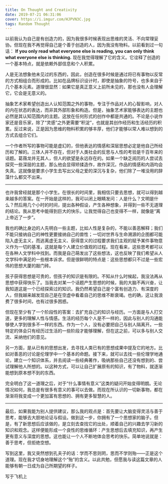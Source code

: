 ```yaml
---
title: On Thought and Creativity
date: 2019-07-21 06:31:06
cover: https://i.imgur.com/HJPVN3C.jpg
tags: Random Thought
---
```



以前我认为自己是有创造力的，因为我很多时候表现出思维的灵活、不向常理妥协。但现在我不再觉得自己是个善于创造的人，因为我没有物料。以前看到过一句话： **If you only read what everyone else is reading, you can only think what everyone else is thinking.** 现在我觉得理解了它的含义。它诠释了创造的一个基本特点，就是依赖外部信息和个人积累。

人是无法想象他未见过的东西的，因此，创造在很多时候是通过将已有事物以反常的方式相组合而形成的。比如在品牌标识设计时，即使是抽象的符号，也多来自于几个基本元素。道理很显然：如果它是真正意义上前所未见的，那也没有人会理解它，它会是无意义的。

抽象艺术家希望创造出人认知范围之外的事物，专注于作品对人的心智影响，对人的内在状态的表达，而非其外部形象和构造。但是，抽象艺术家能够表达的主题也必然是其认知范围内的主题。这放在任何形式的创作中都是共通的。不论是小说作家还是音乐家，除了“灵感”之外更需要“积淀”，也就是其创作经历和生活经历的积累。反过来说，正是因为思维的物料积累的够丰厚，他们才能够以常人难以想到的方式去组合它们。

一个作者所写的事物可能是虚幻的，但他表达的情感和深层思想必定是他自己所经历和了解的。三体人并不存在，但对于人类社会的反思与人性的考验是千百年来的话题。葛薇龙并无其人，但人的欲望是永远存在的。如果一个缺乏阅历的人尝试去探究一些深层的主题，那么他会显得矫揉造作，故作深沉，作品的情感和内涵均会失真。这就像是要求小学生去写出父母之爱的深沉与复杂，他们除了一堆没用的辞藻什么都交不出来。

---

也许我曾经就是那个小学生。在很长的时间里，我相信只要去思想，就可以得到越来越多的答案。在一开始是这样的，我可以闭上眼睛发问：人是什么？文明是什么？然后用几个小时的时间，提出各种假设，产生各种想象，并得到一些不无道理的结论。我从思考中能得到巨大的快乐，让我觉得自己也变得不一样，就像是“离上帝近了一步”。

我也的确比身边的人先明白一些主题，比如人性是复杂的，不能以善恶解释；我们不能只接纳自己的神性更要接纳自己的兽性；一切对世界与生命溯源的企图都可能陷入虚无主义，而逃离虚无主义、获得意义的过程要求我们主观的赋予某件事物意义作为一切的基准，这就是每个人建立价值观的过程。现在看来，这些思考都可以在各种人文学科中找到。而我是自己萌发出了这些想法，这也反映了我们希望从人文学科中满足的一些根本诉求。但是很鲜明的特点是：这些思想都只不过是一些宏伟的思想大厦的敲门砖。

孩子获得思想是可贵的，但孩子的知识是有限的。不知从什么时候起，我没法再从思想中获得快乐了。当我去对某一个话题产生思想的时候，我的大脑不再兴奋，让我知道这是一个已经探索过的知识。我仍然希望自己是个富有创造力、有深度的人，但我越来越发现自己是在空虚中看着自己的思维不断衰竭。也的确，这让我浪费了很多时间，也有过很多困惑。

但现在至少有了一个阶段性的答案：去扩充自己的知识与经历。一方面是与人打交道，更多的理解人性与情感。生活的经历每个人是不一样的，因此与别人的沟通能够使人学到很多不一样的东西。作为一个人，没有必要把自己与别人隔离开。一些特定的体会只有经历过生活的一些阶段才能够理解，但在这之前，可以多与别人交流、采纳他们的意见。

另一方面，是从已有的思想出发，去寻找人类已有的思想成果中提及它的地方。比如对善恶的讨论是伦理学中一个基本的命题。接下来，就可以去找一些伦理学地通论，建立一个知识体系，并去阅读一些经典著作，吸纳那些自己还没有想到的、尝试理解他人所想的。以这种方式，可以让自己扩展原有的知识，有了物料，就逐渐能想到原本想不到的东西。

完全明白了这一道理之后，对于“什么事情有意义”这类的疑问开始变得明朗。无论情况如何，我总是有很多有意义的事可以去做。而现在所认识的一切新事物，都在渐渐将我变成一个更加富有思想的、拥有更多智慧的人。

---

最后，如果我能为别人提供建议，那么我的观点是：首先要让大脑变得灵活与善于思考，能够去大胆地论证与假设。做到这一步，你拥有了一个思想家的脑子。但是，有了新思想后应该做的，是立刻去查找它的出处，顺着自己的兴趣去学习新的知识和观念。这样便能形成一个良性的思维循环：产生思想后去填充知识，再产生更有意义与深度的思想。这也能让一个人不断地体会思考的快乐。简单地说就是：善于思考，但拒绝空想。

写到这里，我又突然想到孔夫子的话：学而不思则罔，思而不学则殆——正是这个道理。现在我才切身地理解这个“殆”的含义。以此共勉，但愿我与读这篇文章的人能够有朝一日成为自己所期望的样子。

写于飞机上